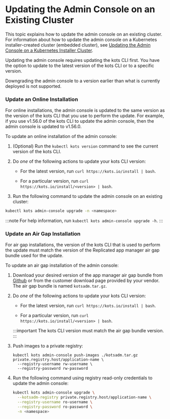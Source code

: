 # Updating the Admin Console on an Existing Cluster

This topic explains how to update the admin console on an existing cluster.
For information about how to update the admin console on a Kubernetes installer-created cluster (embedded cluster), see [Updating the Admin Console on a Kubernetes Installer Cluster](updating-embedded-cluster).

Updating the admin console requires updating the kots CLI first. You have the option to update to the latest version of the kots CLI or to a specific version.

Downgrading the admin console to a version earlier than what is currently deployed is not supported.

### Update an Online Installation

For online installations, the admin console is updated to the same version as the version of the kots CLI that you use to perform the update. For example, if you use v1.56.0 of the kots CLI to update the admin console, then the admin console is updated to v1.56.0.

To update an online installation of the admin console:

1. (Optional) Run the `kubectl kots version` command to see the current version of the kots CLI.

1. Do _one_ of the following actions to update your kots CLI version:

    - For the latest version, run `curl https://kots.io/install | bash`.

    - For a particular version, run `curl https://kots.io/install/<version> | bash`.

1. Run the following command to update the admin console on an existing cluster:

  ```bash
  kubectl kots admin-console upgrade -n <namespace>
  ```

  :::note
  For help information, run `kubectl kots admin-console upgrade -h`.
  :::

### Update an Air Gap Installation

For air gap installations, the version of the kots CLI that is used to perform the update must match the version of the Replicated app manager air gap bundle used for the update.

To update an air gap installation of the admin console:

1. Download your desired version of the app manager air gap bundle from [Github](https://github.com/replicatedhq/kots/releases) or from the customer download page provided by your vendor. The air gap bundle is named `kotsadm.tar.gz`.

1. Do _one_ of the following actions to update your kots CLI version:

    - For the latest version, run `curl https://kots.io/install | bash`.

    - For a particular version, run `curl https://kots.io/install/<version> | bash`.

    :::important
    The kots CLI version must match the air gap bundle version.
    :::

1. Push images to a private registry:

    ```shell
    kubectl kots admin-console push-images ./kotsadm.tar.gz private.registry.host/application-name \
      --registry-username rw-username \
      --registry-password rw-password
    ```

1. Run the following command using registry read-only credentials to update the admin console:

    ```bash
    kubectl kots admin-console upgrade \
      --kotsadm-registry private.registry.host/application-name \
      --registry-username ro-username \
      --registry-password ro-password \
      -n <namespace>
    ```
